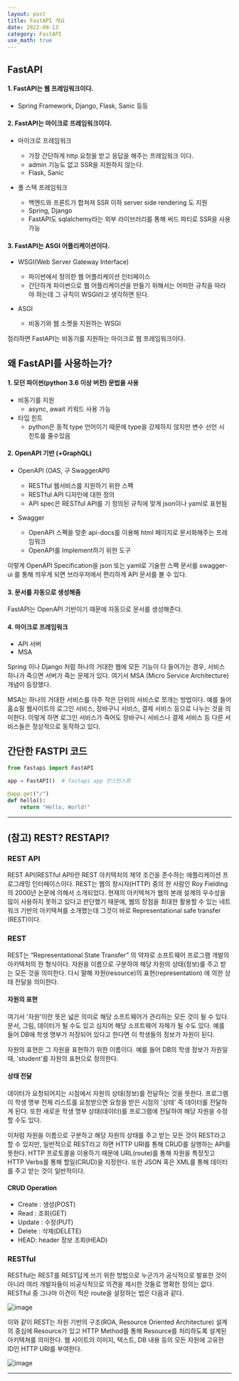 ```yaml
---
layout: post
title: FastAPI 개요
date: 2022-08-13
category: FastAPI
use_math: true
---
```


## FastAPI

#### 1. FastAPI는 웹 프레임워크이다.
  - Spring Framework, Django, Flask, Sanic 등등 

#### 2. FastAPI는 마이크로 프레임워크이다. 

- 마이크로 프레임워크
  - 가장 간단하게 http 요청을 받고 응답을 해주는 프레임워크 이다. 
  - admin 기능도 없고 SSR을 지원하지 않는다. 
  - Flask, Sanic

- 풀 스택 프레임워크
  - 백엔드와 프론트가 합쳐져 SSR 이하 server side rendering 도 지원
  - Spring, Django 
  - FastAPI도 sqlalchemy라는 외부 라이브러리를 통해 써드 파티로 SSR을 사용가능 

#### 3. FastAPI는 ASGI 어플리케이션이다. 
- WSGI(Web Server Gateway Interface)
  - 파이썬에서 정의한 웹 어플리케이션 인터페이스
  - 간단하게 파이썬으로 웹 어플리케이션을 만들기 위해서는 어떠한 규칙을 따라야 하는데 그 규칙이 WSGI라고 생각하면 된다. 

- ASGI 
  - 비동기와 웹 소켓을 지원하는 WSGI

정리하면 FastAPI는 비동기를 지원하는 마이크로 웹 프레임워크이다. 

## 왜 FastAPI를 사용하는가? 

#### 1. 모던 파이썬(python 3.6 이상 버전) 문법을 사용

- 비동기를 지원
  - async, await 키워드 사용 가능 
- 타입 힌트
  - python은 동적 type 언어이기 때문에 type을 강제하지 않지만 변수 선언 시 힌트를 줄수있음

#### 2. OpenAPI 기반 (+GraphQL)

- OpenAPI (OAS, 구 SwaggerAPI)
  - RESTful 웹서비스를 지원하기 위한 스펙
  - RESTful API 디자인에 대한 정의
  - API spec은 RESTful API를 기 정의된 규칙에 맞게 json이나 yaml로 표현됨

- Swagger
  - OpenAPI 스펙을 맞춘 api-docs를 이용해 html 페이지로 문서화해주는 프레임워크
  - OpenAPI를 Implement하기 위한 도구 

이렇게 OpenAPI Specification을 json 또는 yaml로 기술한 스펙 문서를 swagger-ui 를 통해 띄우게 되면 브라우저에서 편리하게 API 문서를 볼 수 있다. 


#### 3. 문서를 자동으로 생성해줌

FastAPI는 OpenAPI 기반이기 때문에 자동으로 문서를 생성해준다. 

#### 4. 마이크로 프레임워크

- API 서버
- MSA

Spring 이나 Django 처럼 하나의 거대한 웹에 모든 기능이 다 들어가는 경우, 서비스 하나가 죽으면 서버가 죽는 문제가 있다. 여기서 MSA (Micro Service Architecture) 개념이 등장했다. 

MSA는 하나의 거대한 서비스를 아주 작은 단위의 서비스로 쪼개는 방법이다. 예를 들어 홈쇼핑 웹사이트의 로그인 서비스, 장바구니 서비스, 결제 서비스 등으로 나누는 것을 의미한다. 이렇게 하면 로그인 서비스가 죽어도 장바구니 서비스나 결제 서비스 등 다른 서비스들은 정상적으로 동작하고 있다. 


## 간단한 FASTPI 코드 

```python
from fastapi import FastAPI

app = FastAPI()  # fastapi app 인스턴스화 

@app.get("/")
def hello():
    return "Hello, World!"
```

---

## (참고) REST? RESTAPI?

### REST API

REST API(RESTful API)란 REST 아키텍처의 제약 조건을 준수하는 애플리케이션 프로그래밍 인터페이스이다. REST는 웹의 창시자(HTTP) 중의 한 사람인 Roy Fielding의 2000년 논문에 의해서 소개되었다. 현재의 아키텍쳐가 웹의 본래 설계의 우수성을 많이 사용하지 못하고 있다고 판단했기 때문에, 웹의 장점을 최대한 활용할 수 있는 네트워크 기반의 아키텍쳐를 소개했는데 그것이 바로 Representational safe transfer (REST)이다.

### REST

REST는 “Representational State Transfer” 의 약자로 소프트웨어 프로그램 개발의 아키텍처의 한 형식이다. 자원을 이름으로 구분하여 해당 자원의 상태(정보)를 주고 받는 모든 것을 의미한다. 다시 말해 자원(resource)의 표현(representation) 에 의한 상태 전달을 의미한다.

#### 자원의 표현

여기서 '자원'이란 뜻은 넓은 의미로 해당 소프트웨어가 관리하는 모든 것이 될 수 있다. 문서, 그림, 데이터가 될 수도 있고 심지어 해당 소프트웨어 자체가 될 수도 있다. 예를 들어 DB에 학생 명부가 저장되어 있다고 한다면 이 학생들의 정보가 자원이 된다.

자원의 표현은 그 자원을 표현하기 위한 이름이다. 예를 들어 DB의 학생 정보가 자원일 때, 'student'를 자원의 표현으로 정의한다. 


#### 상태 전달 

데이터가 요청되어지는 시점에서 자원의 상태(정보)를 전달하는 것을 뜻한다. 프로그램이 학생 명부 전체 리스트를 요청받으면 요청을 받은 시점의 '상태' 즉 데이터를 전달하게 된다. 또한 새로운 학생 명부 상태(데이터)를 프로그램에 전달하여 해당 자원을 수정할 수도 있다. 

이처럼 자원을 이름으로 구분하고 해당 자원의 상태를 주고 받는 모든 것이 REST라고 할 수 있지만, 일반적으로 REST라고 하면 HTTP URI를 통해 CRUD를 실행하는 API를 뜻한다. HTTP 프로토콜을 이용하기 때문에 URL(route)를 통해 자원을 특정짓고 HTTP Verbs를 통해 할일(CRUD)을 지정한다. 또한 JSON 혹은 XML를 통해 데이터를 주고 받는 것이 일반적이다. 

#### CRUD Operation #
- Create : 생성(POST)
- Read : 조회(GET)
- Update : 수정(PUT)
- Delete : 삭제(DELETE)
- HEAD: header 정보 조회(HEAD)

### RESTful 

RESTful는 REST를 REST답게 쓰기 위한 방법으로 누군가가 공식적으로 발표한 것이 아니라 여러 개발자들이 비공식적으로 의견을 제시한 것들로 명확한 정의는 없다. RESTful 중 그나마 이견이 적은 route을 설정하는 법은 다음과 같다. 

![image](https://user-images.githubusercontent.com/61526722/184472730-3cacd370-6142-422f-98f7-ce6df56b9fed.png)

이와 같이 REST는 자원 기반의 구조(ROA, Resource Oriented Architecture) 설계의 중심에 Resource가 있고 HTTP Method를 통해 Resource를 처리하도록 설계된 아키텍쳐를 의미한다. 웹 사이트의 이미지, 텍스트, DB 내용 등의 모든 자원에 고유한 ID인 HTTP URI를 부여한다.

![image](https://user-images.githubusercontent.com/61526722/184472527-85b4acd0-b234-4a5c-9b63-64f43f1723ef.png)

---



